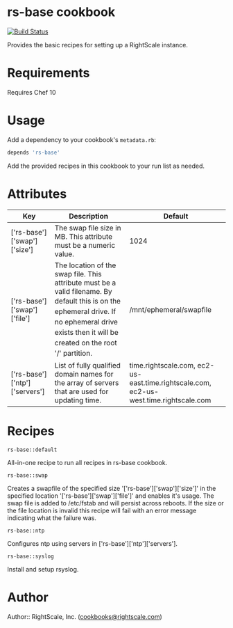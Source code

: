 # rs-base cookbook

[![Build Status](https://travis-ci.org/rightscale-cookbooks/rs-base.png?branch=master)](https://travis-ci.org/rightscale-cookbooks/rs-base)

Provides the basic recipes for setting up a RightScale instance.

# Requirements

Requires Chef 10

# Usage

Add a dependency to your cookbook's `metadata.rb`:

```ruby
depends 'rs-base'
```

Add the provided recipes in this cookbook to your run list as needed.

# Attributes

| Key | Description | Default |
| --- | --- | --- |
| ['rs-base']['swap']['size']   | The swap file size in MB.  This attribute must be a numeric value. | 1024 |
| ['rs-base']['swap']['file']   | The location of the swap file.  This attribute must be a valid filename.  By default <span style="line-height: 1.5em;">this is on the ephemeral drive.  If no ephemeral drive exists then it will be created </span><span style="line-height: 1.5em;">on the root '/' partition.</span> | /mnt/ephemeral/swapfile |
| ['rs-base']['ntp']['servers'] | List of fully qualified domain names for the array of servers that are used for updating time. | time.rightscale.com, ec2-us-east.time.rightscale.com, ec2-us-west.time.rightscale.com |

# Recipes

`rs-base::default`

All-in-one recipe to run all recipes in rs-base cookbook.

`rs-base::swap`

Creates a swapfile of the specified size '['rs-base']['swap']['size']' in the
specified location '['rs-base']['swap']['file']' and enables it's usage.
The swap file is added to /etc/fstab and will persist across reboots.  If the size or the
file location is invalid this recipe will fail with an error message indicating what the
failure was.

`rs-base::ntp`

Configures ntp using servers in ['rs-base']['ntp']['servers'].

`rs-base::syslog`

Install and setup rsyslog.

# Author

Author:: RightScale, Inc. (<cookbooks@rightscale.com>)
